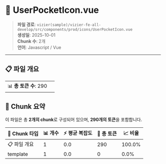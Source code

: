 # 📄 UserPocketIcon.vue

> **파일 경로**: `vizier(sample)/vizier-fe-all-develop/src/components/prod/icons/UserPocketIcon.vue`  
> **생성일**: 2025-10-01  
> **Chunk 수**: 2개  
> **언어**: Javascript / Vue
---


## 📋 파일 개요

| | |
|--|--|
| 📊 **총 토큰 수**: 290 |  |






## 🧩 Chunk 요약

이 파일은 총 **2개의 chunk**로 구성되어 있으며, **290개의 토큰**을 포함합니다.

| 🧩 Chunk 타입 | 📊 개수 | ⚡ 평균 복잡도 | 📝 총 토큰 | 📈 비율 |
|---------------|--------|-------------|----------|--------|
| 📋 파일 개요 | 1 | 0.0 | 290 | 100.0% |
| template | 1 | 0.0 | 0 | 0.0% |

